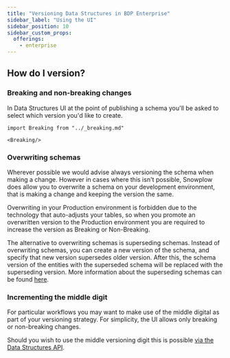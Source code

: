 ```yaml
---
title: "Versioning Data Structures in BDP Enterprise"
sidebar_label: "Using the UI"
sidebar_position: 10
sidebar_custom_props:
  offerings:
    - enterprise
---
```


## How do I version?

### Breaking and non-breaking changes

In Data Structures UI at the point of publishing a schema you'll be asked to select which version you'd like to create.

```mdx-code-block
import Breaking from "../_breaking.md"

<Breaking/>
```

### Overwriting schemas

Wherever possible we would advise always versioning the schema when making a change. However in cases where this isn't possible, Snowplow does allow you to overwrite a schema on your development environment, that is making a change and keeping the version the same.

Overwriting in your Production environment is forbidden due to the technology that auto-adjusts your tables, so when you promote an overwritten version to the Production environment you are required to increase the version as Breaking or Non-Breaking.

The alternative to overwriting schemas is superseding schemas. Instead of overwriting schemas, you can create a new version of the schema, and specify that new version supersedes older version. After this, the schema version of the entities with the superseded schema will be replaced with the superseding version. More information about the superseding schemas can be found [here](/docs/understanding-tracking-design/versioning-your-data-structures/superseding-schema/index.md).

### Incrementing the middle digit

For particular workflows you may want to make use of the middle digital as part of your versioning strategy. For simplicity, the UI allows only breaking or non-breaking changes.

Should you wish to use the middle versioning digit this is possible [via the Data Structures API](/docs/understanding-tracking-design/managing-your-data-structures/api/index.md).
